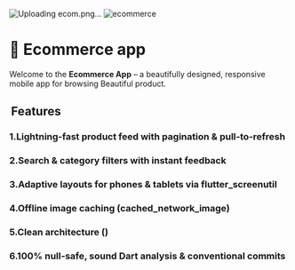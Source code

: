 ![Uploading ecom.png…]()
![ecommerce](https://github.com/user-attachments/assets/b950b2a1-6a01-4413-83ef-7b22a26092a4)

# 🍲 Ecommerce app

Welcome to the **Ecommerce App** – 
a beautifully designed, responsive mobile app for browsing Beautiful product.


##  Features
### 1.Lightning‑fast product feed with pagination & pull‑to‑refresh

### 2.Search & category filters with instant feedback

### 3.Adaptive layouts for phones & tablets via flutter_screenutil

### 4.Offline image caching (cached_network_image)

### 5.Clean architecture ()

### 6.100% null‑safe, sound Dart analysis & conventional commits
